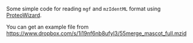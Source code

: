 Some simple code for reading `mgf` and `mzIdentML` format using [ProteoWizard](http://proteowizard.sourceforge.net/).

You can get an example file from https://www.dropbox.com/s/1i19nf6nb8ufyl3/55merge_mascot_full.mzid
